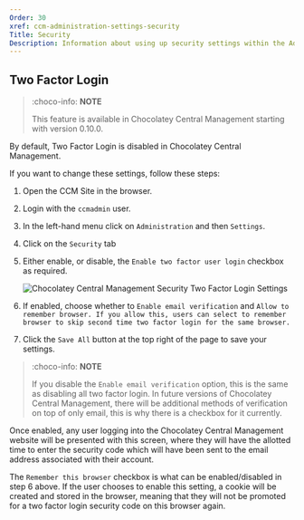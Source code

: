 ```yaml
---
Order: 30
xref: ccm-administration-settings-security
Title: Security
Description: Information about using up security settings within the Administration Settings screen
---
```


## Two Factor Login

> :choco-info: **NOTE**
>
> This feature is available in Chocolatey Central Management starting with version 0.10.0.

By default, Two Factor Login is disabled in Chocolatey Central Management.

If you want to change these settings, follow these steps:

1. Open the CCM Site in the browser.
1. Login with the `ccmadmin` user.
1. In the left-hand menu click on `Administration` and then `Settings`.
1. Click on the `Security` tab
1. Either enable, or disable, the `Enable two factor user login` checkbox as required.

    ![Chocolatey Central Management Security Two Factor Login Settings](/assets/images/ccm-playwright/administration/settings/security-checkbox-enable-two-factor-authentication.png)

1. If enabled, choose whether to `Enable email verification` and `Allow to remember browser. If you allow this, users can select to remember browser to skip second time two factor login for the same browser.`
1. Click the `Save All` button at the top right of the page to save your settings.

> :choco-info: **NOTE**
>
> If you disable the `Enable email verification` option, this is the same as disabling all two factor login. In future versions of Chocolatey Central Management, there will be additional methods of verification on top of only email, this is why there is a checkbox for it currently.

Once enabled, any user logging into the Chocolatey Central Management website will be presented with this screen, where they will have the allotted time to enter the security code which will have been sent to the email address associated with their account.

The `Remember this browser` checkbox is what can be enabled/disabled in step 6 above.  If the user chooses to enable this setting, a cookie will be created and stored in the browser, meaning that they will not be promoted for a two factor login security code on this browser again.